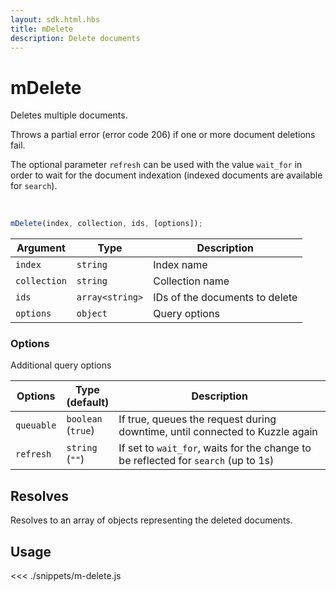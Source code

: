 ```yaml
---
layout: sdk.html.hbs
title: mDelete
description: Delete documents
---
```


# mDelete

Deletes multiple documents.

Throws a partial error (error code 206) if one or more document deletions fail.

The optional parameter `refresh` can be used with the value `wait_for` in order to wait for the document indexation (indexed documents are available for `search`).

<br/>

```javascript
mDelete(index, collection, ids, [options]);
```

| Argument     | Type            | Description                    |
| ------------ | --------------- | ------------------------------ |
| `index`      | `string`        | Index name                     |
| `collection` | `string`        | Collection name                |
| `ids`        | `array<string>` | IDs of the documents to delete |
| `options`    | `object`        | Query options                  |

### Options

Additional query options

| Options    | Type<br/>(default)     | Description                                                                        |
| ---------- | ---------------------- | ---------------------------------------------------------------------------------- |
| `queuable` | `boolean`<br/>(`true`) | If true, queues the request during downtime, until connected to Kuzzle again       |
| `refresh`  | `string`<br/>(`""`)    | If set to `wait_for`, waits for the change to be reflected for `search` (up to 1s) |

## Resolves

Resolves to an array of objects representing the deleted documents.

## Usage

<<< ./snippets/m-delete.js
